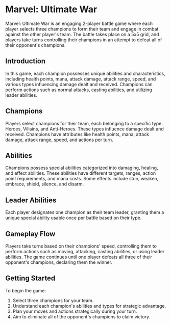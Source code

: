 # Marvel: Ultimate War

Marvel: Ultimate War is an engaging 2-player battle game where each player selects three champions to form their team and engage in combat against the other player's team. The battle takes place on a 5x5 grid, and players take turns controlling their champions in an attempt to defeat all of their opponent's champions.

## Introduction

In this game, each champion possesses unique abilities and characteristics, including health points, mana, attack damage, attack range, speed, and various types influencing damage dealt and received. Champions can perform actions such as normal attacks, casting abilities, and utilizing leader abilities.

## Champions

Players select champions for their team, each belonging to a specific type: Heroes, Villains, and Anti-Heroes. These types influence damage dealt and received. Champions have attributes like health points, mana, attack damage, attack range, speed, and actions per turn.

## Abilities

Champions possess special abilities categorized into damaging, healing, and effect abilities. These abilities have different targets, ranges, action point requirements, and mana costs. Some effects include stun, weaken, embrace, shield, silence, and disarm.

## Leader Abilities

Each player designates one champion as their team leader, granting them a unique special ability usable once per battle based on their type.

## Gameplay Flow

Players take turns based on their champions' speed, controlling them to perform actions such as moving, attacking, casting abilities, or using leader abilities. The game continues until one player defeats all three of their opponent's champions, declaring them the winner.

## Getting Started

To begin the game:
1. Select three champions for your team.
2. Understand each champion's abilities and types for strategic advantage.
3. Plan your moves and actions strategically during your turn.
4. Aim to eliminate all of the opponent's champions to claim victory.

